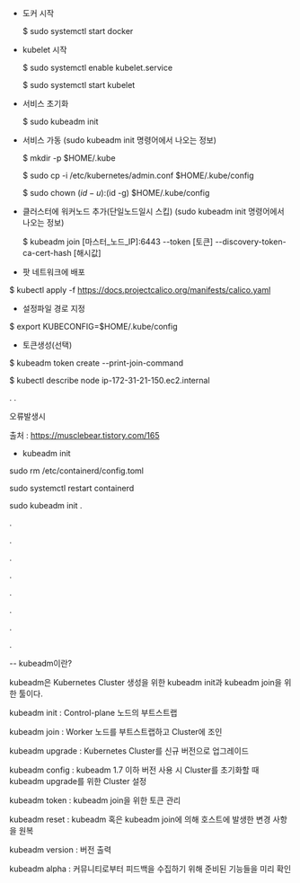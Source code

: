 
- 도커 시작

  $ sudo systemctl start docker


- kubelet 시작

  $ sudo systemctl enable kubelet.service
  
  $ sudo systemctl start kubelet

- 서비스 초기화

  $ sudo kubeadm init



- 서비스 가동 (sudo kubeadm init 명령어에서 나오는 정보)

  $ mkdir -p $HOME/.kube
  
  $ sudo cp -i /etc/kubernetes/admin.conf $HOME/.kube/config
  
  $ sudo chown $(id -u):$(id -g) $HOME/.kube/config
  
- 클러스터에 워커노드 추가(단일노드일시 스킵) (sudo kubeadm init 명령어에서 나오는 정보)

  $ kubeadm join [마스터_노드_IP]:6443 --token [토큰] --discovery-token-ca-cert-hash [해시값]

- 팟 네트워크에 배포

 $ kubectl apply -f https://docs.projectcalico.org/manifests/calico.yaml

- 설정파일 경로 지정

$ export KUBECONFIG=$HOME/.kube/config
 

- 토큰생성(선택)

$ kubeadm token create --print-join-command

$ kubectl describe node ip-172-31-21-150.ec2.internal

.
.

오류발생시

출처 : https://musclebear.tistory.com/165

- kubeadm init
  
sudo rm /etc/containerd/config.toml

sudo systemctl restart containerd

sudo kubeadm init
.


.

.

.

.

.

.

.

.


-- kubeadm이란?

kubeadm은 Kubernetes Cluster 생성을 위한 kubeadm init과 kubeadm join을 위한 툴이다. 

kubeadm init : Control-plane 노드의 부트스트랩

kubeadm join : Worker 노드를 부트스트랩하고 Cluster에 조인

kubeadm upgrade : Kubernetes Cluster를 신규 버전으로 업그레이드

kubeadm config : kubeadm 1.7 이하 버전 사용 시 Cluster를 초기화할 때 kubeadm upgrade를 위한 Cluster 설정

kubeadm token : kubeadm join을 위한 토큰 관리

kubeadm reset : kubeadm 혹은 kubeadm join에 의해 호스트에 발생한 변경 사항을 원복

kubeadm version : 버전 출력

kubeadm alpha : 커뮤니티로부터 피드백을 수집하기 위해 준비된 기능들을 미리 확인




